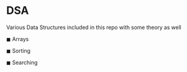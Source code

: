 # DSA

Various Data Structures included in this repo with some theory as well

◼ Arrays

◼ Sorting

◼ Searching
